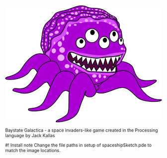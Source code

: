 ![alt text](/superMonster.png)

Baystate Galactica - a space invaders-like game created in the Processing language
by Jack Kallas

#! Install note
Change the file paths in setup of spaceshipSketch.pde to match the image locations.
